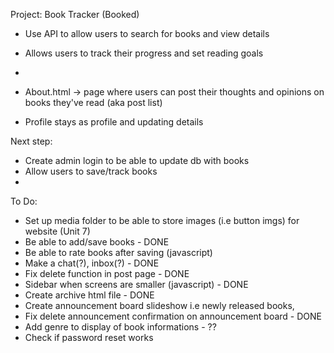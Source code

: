 Project: Book Tracker (Booked)
- Use API to allow users to search for books and view details
- Allows users to track their progress and set reading goals
- 

- About.html -> page where users can post their thoughts and opinions on books they've read (aka post list)
- Profile stays as profile and updating details

Next step:
- Create admin login to be able to update db with books
- Allow users to save/track books
- 

To Do:
- Set up media folder to be able to store images (i.e button imgs) for website (Unit 7)
- Be able to add/save books - DONE
- Be able to rate books after saving (javascript)
- Make a chat(?), inbox(?) - DONE
- Fix delete function in post page - DONE
- Sidebar when screens are smaller (javascript) - DONE
- Create archive html file - DONE
- Create announcement board slideshow i.e newly released books, 
- Fix delete announcement confirmation on announcement board - DONE
- Add genre to display of book informations - ??
- Check if password reset works

